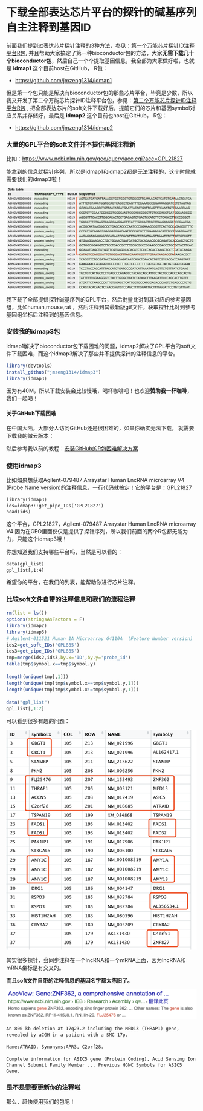 # 下载全部表达芯片平台的探针的碱基序列自主注释到基因ID

前面我们提到过表达芯片探针注释的3种方法，参见：[第一个万能芯片探针ID注释平台R包](https://mp.weixin.qq.com/s/CzV9zv0AbhhfTalVomTGCw), 并且帮助大家搞定了第一种bioconductor包的方法，大家**无需下载几十个bioconductor包**，然后自己一个个提取基因信息，我全部为大家做好啦，也就是 **idmap1** 这个目前host在GitHub， R包：

- https://github.com/jmzeng1314/idmap1

但是第一个包只能是解决有bioconductor包的那些芯片平台，毕竟是少数，所以我又开发了第二个万能芯片探针ID注释平台包，参见：[第二个万能芯片探针ID注释平台R包](https://mp.weixin.qq.com/s/B_e8TbOim5jBKYLxvdZM3w) , 把全部表达芯片的soft文件下载好后，提前它们的芯片和基因symbol对应关系并存储好，最后是 **idmap2** 这个目前也host在GitHub， R包：

- https://github.com/jmzeng1314/idmap2

### 大量的GPL平台的soft文件并不提供基因注释新

比如：https://www.ncbi.nlm.nih.gov/geo/query/acc.cgi?acc=GPL21827

能拿到的信息就探针序列，所以是idmap1和idmap2都是无法注释的，这个时候就需要我们的idmap3啦！

![image-20191203175638181](readme.assets/image-20191203175638181.png)

我下载了全部提供探针碱基序列的GPL平台，然后批量比对到其对应的参考基因组，比如human,mouse,rat ，然后注释到其最新版gtf文件，获取探针比对到参考基因组坐标后注释到的基因信息。

### 安装我的idmap3包

idmap1解决了bioconductor包下载困难的问题，idmap2解决了GPL平台的soft文件下载困难，而这个idmap3解决了那些并不提供探针的注释信息的平台。

```r
library(devtools)
install_github("jmzeng1314/idmap3")
library(idmap3)
```

因为有40M，所以下载安装会比较慢哦，喝杯咖啡吧！也欢迎**赞助我一杯咖啡**，我们一起喝！

#### 关于GitHub下载困难

在中国大陆，大部分人访问GitHub还是很困难的，如果你确实无法下载， 就需要下载我的微云版本：

然后参考我以前的教程：[安装GitHub的R包困难解决方案](https://mp.weixin.qq.com/s/fqQ9iDBl_IKpyVFtIUwOPg) 

### 使用idmap3

比如如果想获取Agilent-079487 Arraystar Human LncRNA microarray V4 (Probe Name version)的注释信息，一行代码就搞定！它的平台是：GPL21827

```
library(idmap3)
ids=idmap3::get_pipe_IDs('GPL21827')
head(ids) 
```

这个平台，GPL21827，Agilent-079487 Arraystar Human LncRNA microarray V4 因为在GEO里面仅仅是提供了探针序列，所以我们前面的两个R包都无能为力，只能这个idmap3哦！

你想知道我们支持哪些平台吗，当然是可以看的：

```
data(gpl_list)
gpl_list[,1:4]
```

希望你的平台，在我们的列表，能帮助你进行芯片注释。

### 比较soft文件自带的注释信息和我们的流程注释

```r
rm(list = ls())
options(stringsAsFactors = F)
library(idmap2)
library(idmap3)
# Agilent-011521 Human 1A Microarray G4110A  (Feature Number version)   GPL885
ids2=get_soft_IDs('GPL885')
ids3=get_pipe_IDs('GPL885')
tmp=merge(ids2,ids3,by.x='ID',by.y='probe_id')
table(tmp$symbol.x==tmp$symbol.y)

length(unique(tmp[,1]))
length(unique(tmp[tmp$symbol.x==tmp$symbol.y,1]))
length(unique(tmp[tmp$symbol.x!=tmp$symbol.y,1]))

data("gpl_list")
gpl_list[,1:2]

```

可以看到很多有趣的问题：

![image-20191203180442503](readme.assets/image-20191203180442503.png)

其实很多探针，会同步注释在一个lncRNA和一个mRNA上面，因为lncRNA和mRNA坐标是有交叉的。

**而且soft文件自带的注释信息的基因名字都太陈旧了。**

![image-20191203180613910](readme.assets/image-20191203180613910.png)

```
An 800 kb deletion at 17q23.2 including the MED13 (THRAP1) gene, revealed by aCGH in a patient with a SMC 17p.

Name:ATRAID. Synonyms:APR3, C2orf28.

Complete information for ASIC5 gene (Protein Coding), Acid Sensing Ion Channel Subunit Family Member ... Previous HGNC Symbols for ASIC5 Gene. 
```

### 是不是需要更新你的注释啦

那么，赶快使用我们的包吧！

